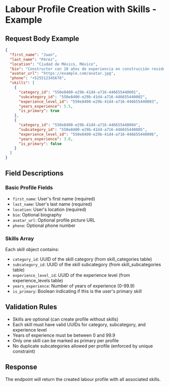 # Labour Profile Creation with Skills - Example

## Request Body Example

```json
{
  "first_name": "Juan",
  "last_name": "Pérez",
  "location": "Ciudad de México, México",
  "bio": "Constructor con 10 años de experiencia en construcción residencial",
  "avatar_url": "https://example.com/avatar.jpg",
  "phone": "+525512345678",
  "skills": [
    {
      "category_id": "550e8400-e29b-41d4-a716-446655440001",
      "subcategory_id": "550e8400-e29b-41d4-a716-446655440002", 
      "experience_level_id": "550e8400-e29b-41d4-a716-446655440003",
      "years_experience": 5.5,
      "is_primary": true
    },
    {
      "category_id": "550e8400-e29b-41d4-a716-446655440004",
      "subcategory_id": "550e8400-e29b-41d4-a716-446655440005",
      "experience_level_id": "550e8400-e29b-41d4-a716-446655440006", 
      "years_experience": 3.0,
      "is_primary": false
    }
  ]
}
```

## Field Descriptions

### Basic Profile Fields
- `first_name`: User's first name (required)
- `last_name`: User's last name (required) 
- `location`: User's location (required)
- `bio`: Optional biography
- `avatar_url`: Optional profile picture URL
- `phone`: Optional phone number

### Skills Array
Each skill object contains:
- `category_id`: UUID of the skill category (from skill_categories table)
- `subcategory_id`: UUID of the skill subcategory (from skill_subcategories table)
- `experience_level_id`: UUID of the experience level (from experience_levels table)
- `years_experience`: Number of years of experience (0-99.9)
- `is_primary`: Boolean indicating if this is the user's primary skill

## Validation Rules
- Skills are optional (can create profile without skills)
- Each skill must have valid UUIDs for category, subcategory, and experience level
- Years of experience must be between 0 and 99.9
- Only one skill can be marked as primary per profile
- No duplicate subcategories allowed per profile (enforced by unique constraint)

## Response
The endpoint will return the created labour profile with all associated skills.
